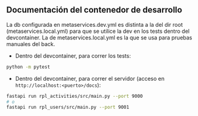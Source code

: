 ## Documentación del contenedor de desarrollo

La db configurada en metaservices.dev.yml es distinta a la del dir root  (metaservices.local.yml) para que se utilice la dev en los tests dentro del devcontainer. La de metaservices.local.yml es la que se usa para pruebas manuales del back.

- Dentro del devcontainer, para correr los tests:

```bash
python -m pytest
```

- Dentro del devcontainer, para correr el servidor (acceso en `http://localhost:<puerto>/docs`):

```bash
fastapi run rpl_activities/src/main.py --port 9000
# o
fastapi run rpl_users/src/main.py --port 9001
``` 


